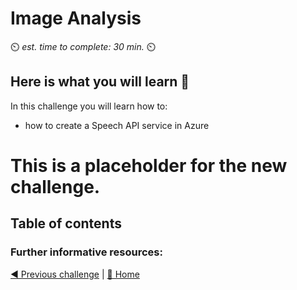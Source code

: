 # Image Analysis

⏲️ _est. time to complete: 30 min._ ⏲️

## Here is what you will learn 🎯

In this challenge you will learn how to:

- how to create a Speech API service in Azure

# This is a placeholder for the new challenge.

## Table of contents

### Further informative resources:

[◀ Previous challenge](../Speech/README.md) | [🔼 Home](../../../README.md)
